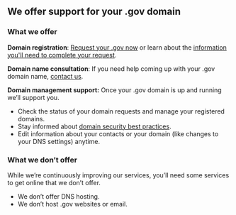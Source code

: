 ## We offer support for your .gov domain
### What we offer

**Domain registration**: [Request your .gov now](#) or learn about the [information you'll need to complete your request](../../domains/before).

**Domain name consultation**: If you need help coming up with your .gov domain name, [contact us](../../contact).

**Domain management support:** Once your .gov domain is up and running we’ll support you.

- Check the status of your domain requests and manage your registered domains.
- Stay informed about [domain security best practices](../../domains/security).
- Edit information about your contacts or your domain (like changes to your DNS settings) anytime. 

### What we don’t offer

While we’re continuously improving our services, you’ll need some services to get online that we don’t offer. 
- We don’t offer DNS hosting. 
- We don’t host .gov websites or email.

